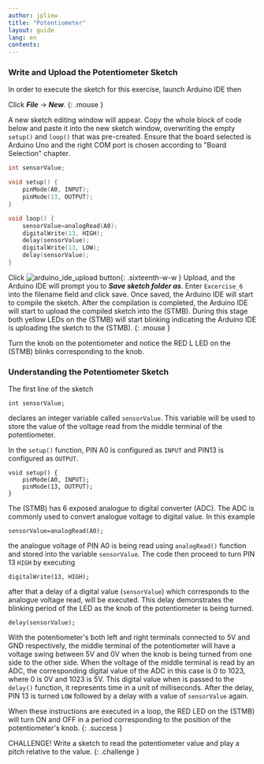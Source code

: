 ```yaml
---
author: jpliew
title: "Potentiometer"
layout: guide
lang: en
contents:
---
```


### Write and Upload the Potentiometer Sketch

In order to execute the sketch for this exercise, launch Arduino IDE then 

Click ***File*** -> ***New***. 
{: .mouse }

A new sketch editing window will appear. Copy the whole block of code below and paste it into the new sketch window, overwriting the empty `setup()` and `loop()` that was pre-created. Ensure that the board selected is Arduino Uno and the right COM port is chosen according to "Board Selection" chapter.

```c
int sensorValue;

void setup() {
    pinMode(A0, INPUT);
    pinMode(13, OUTPUT);
}

void loop() {
    sensorValue=analogRead(A0);
    digitalWrite(13, HIGH);
    delay(sensorValue);
    digitalWrite(13, LOW);
    delay(sensorValue);
}
```

Click ![arduino_ide_upload button](img/arduino_ide_upload_icon.svg){: .sixteenth-w-w } Upload, and the Arduino IDE will prompt you to ***Save sketch folder as***. Enter `Excercise_6` into the filename field and click save. Once saved, the Arduino IDE will start to compile the sketch. After the compilation is completed, the Arduino IDE will start to upload the compiled sketch into the (STMB). During this stage both yellow LEDs on the (STMB) will start blinking indicating the Arduino IDE is uploading the sketch to the (STMB).
{: .mouse }

Turn the knob on the potentiometer and notice the RED L LED on the (STMB) blinks corresponding to the knob. 

### Understanding the Potentiometer Sketch

The first line of the sketch

`int sensorValue;`

declares an integer variable called `sensorValue`. This variable will be used to store the value of the voltage read from the middle terminal of the potentiometer.

In the `setup()` function, PIN A0 is configured as `INPUT` and PIN13 is configured as `OUTPUT`. 

    void setup() {
        pinMode(A0, INPUT);
        pinMode(13, OUTPUT);
    }

The (STMB) has 6 exposed analogue to digital converter (ADC). The ADC is commonly used to convert analogue voltage to digital value. In this example

`sensorValue=analogRead(A0);`

the analogue voltage of PIN A0 is being read using `analogRead()` function and stored into the variable `sensorValue`. The code then proceed to turn PIN 13 `HIGH` by executing

`digitalWrite(13, HIGH);`

after that a delay of a digital value (`sensorValue`) which corresponds to the analogue voltage read, will be executed. This delay demonstrates the blinking period of the LED as the knob of the potentiometer is being turned.

`delay(sensorValue);`

With the potentiometer's both left and right terminals connected to 5V and GND respectively, the middle terminal of the potentiometer will have a voltage swing between 5V and 0V when the knob is being turned from one side to the other side. When the voltage of the middle terminal is read by an ADC, the corresponding digital value of the ADC in this case is 0 to 1023, where 0 is 0V and 1023 is 5V. This digital value when is passed to the `delay()` function, it represents time in a unit of milliseconds. After the delay, PIN 13 is turned `LOW` followed by a delay with a value of `sensorValue` again.

When these instructions are executed in a loop, the RED LED on the (STMB) will turn ON and OFF in a period corresponding to the position of the potentiometer's knob. 
{: .success }

CHALLENGE! Write a sketch to read the potentiometer value and play a pitch relative to the value.
{: .challenge }  
